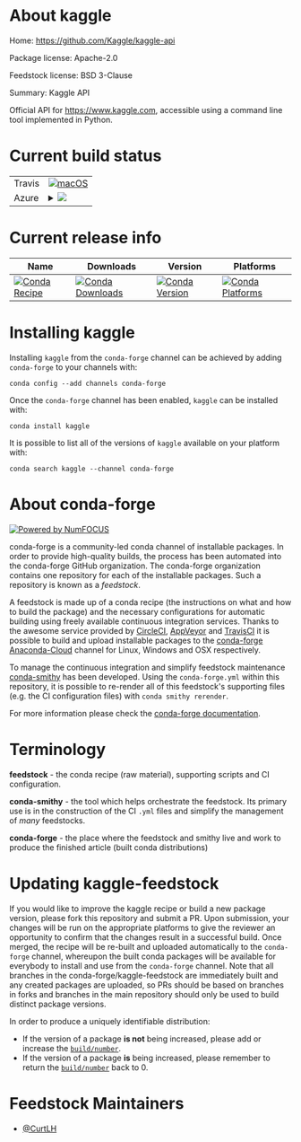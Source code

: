 About kaggle
============

Home: https://github.com/Kaggle/kaggle-api

Package license: Apache-2.0

Feedstock license: BSD 3-Clause

Summary: Kaggle API

Official API for https://www.kaggle.com, accessible using a command
line tool implemented in Python.


Current build status
====================


<table><tr>
    <td>Travis</td>
    <td>
      <a href="https://travis-ci.org/conda-forge/kaggle-feedstock">
        <img alt="macOS" src="https://img.shields.io/travis/conda-forge/kaggle-feedstock/master.svg?label=macOS">
      </a>
    </td>
  </tr>
    
  <tr>
    <td>Azure</td>
    <td>
      <details>
        <summary>
          <a href="https://dev.azure.com/conda-forge/feedstock-builds/_build/latest?definitionId=6752&branchName=master">
            <img src="https://dev.azure.com/conda-forge/feedstock-builds/_apis/build/status/kaggle-feedstock?branchName=master">
          </a>
        </summary>
        <table>
          <thead><tr><th>Variant</th><th>Status</th></tr></thead>
          <tbody><tr>
              <td>linux_aarch64_python2.7</td>
              <td>
                <a href="https://dev.azure.com/conda-forge/feedstock-builds/_build/latest?definitionId=6752&branchName=master">
                  <img src="https://dev.azure.com/conda-forge/feedstock-builds/_apis/build/status/kaggle-feedstock?branchName=master&jobName=linux&configuration=linux_aarch64_python2.7" alt="variant">
                </a>
              </td>
            </tr><tr>
              <td>linux_aarch64_python3.6</td>
              <td>
                <a href="https://dev.azure.com/conda-forge/feedstock-builds/_build/latest?definitionId=6752&branchName=master">
                  <img src="https://dev.azure.com/conda-forge/feedstock-builds/_apis/build/status/kaggle-feedstock?branchName=master&jobName=linux&configuration=linux_aarch64_python3.6" alt="variant">
                </a>
              </td>
            </tr><tr>
              <td>linux_aarch64_python3.7</td>
              <td>
                <a href="https://dev.azure.com/conda-forge/feedstock-builds/_build/latest?definitionId=6752&branchName=master">
                  <img src="https://dev.azure.com/conda-forge/feedstock-builds/_apis/build/status/kaggle-feedstock?branchName=master&jobName=linux&configuration=linux_aarch64_python3.7" alt="variant">
                </a>
              </td>
            </tr><tr>
              <td>linux_ppc64le_python2.7</td>
              <td>
                <a href="https://dev.azure.com/conda-forge/feedstock-builds/_build/latest?definitionId=6752&branchName=master">
                  <img src="https://dev.azure.com/conda-forge/feedstock-builds/_apis/build/status/kaggle-feedstock?branchName=master&jobName=linux&configuration=linux_ppc64le_python2.7" alt="variant">
                </a>
              </td>
            </tr><tr>
              <td>linux_ppc64le_python3.6</td>
              <td>
                <a href="https://dev.azure.com/conda-forge/feedstock-builds/_build/latest?definitionId=6752&branchName=master">
                  <img src="https://dev.azure.com/conda-forge/feedstock-builds/_apis/build/status/kaggle-feedstock?branchName=master&jobName=linux&configuration=linux_ppc64le_python3.6" alt="variant">
                </a>
              </td>
            </tr><tr>
              <td>linux_ppc64le_python3.7</td>
              <td>
                <a href="https://dev.azure.com/conda-forge/feedstock-builds/_build/latest?definitionId=6752&branchName=master">
                  <img src="https://dev.azure.com/conda-forge/feedstock-builds/_apis/build/status/kaggle-feedstock?branchName=master&jobName=linux&configuration=linux_ppc64le_python3.7" alt="variant">
                </a>
              </td>
            </tr><tr>
              <td>linux_python2.7</td>
              <td>
                <a href="https://dev.azure.com/conda-forge/feedstock-builds/_build/latest?definitionId=6752&branchName=master">
                  <img src="https://dev.azure.com/conda-forge/feedstock-builds/_apis/build/status/kaggle-feedstock?branchName=master&jobName=linux&configuration=linux_python2.7" alt="variant">
                </a>
              </td>
            </tr><tr>
              <td>linux_python3.6</td>
              <td>
                <a href="https://dev.azure.com/conda-forge/feedstock-builds/_build/latest?definitionId=6752&branchName=master">
                  <img src="https://dev.azure.com/conda-forge/feedstock-builds/_apis/build/status/kaggle-feedstock?branchName=master&jobName=linux&configuration=linux_python3.6" alt="variant">
                </a>
              </td>
            </tr><tr>
              <td>linux_python3.7</td>
              <td>
                <a href="https://dev.azure.com/conda-forge/feedstock-builds/_build/latest?definitionId=6752&branchName=master">
                  <img src="https://dev.azure.com/conda-forge/feedstock-builds/_apis/build/status/kaggle-feedstock?branchName=master&jobName=linux&configuration=linux_python3.7" alt="variant">
                </a>
              </td>
            </tr><tr>
              <td>osx_python2.7</td>
              <td>
                <a href="https://dev.azure.com/conda-forge/feedstock-builds/_build/latest?definitionId=6752&branchName=master">
                  <img src="https://dev.azure.com/conda-forge/feedstock-builds/_apis/build/status/kaggle-feedstock?branchName=master&jobName=osx&configuration=osx_python2.7" alt="variant">
                </a>
              </td>
            </tr><tr>
              <td>osx_python3.6</td>
              <td>
                <a href="https://dev.azure.com/conda-forge/feedstock-builds/_build/latest?definitionId=6752&branchName=master">
                  <img src="https://dev.azure.com/conda-forge/feedstock-builds/_apis/build/status/kaggle-feedstock?branchName=master&jobName=osx&configuration=osx_python3.6" alt="variant">
                </a>
              </td>
            </tr><tr>
              <td>osx_python3.7</td>
              <td>
                <a href="https://dev.azure.com/conda-forge/feedstock-builds/_build/latest?definitionId=6752&branchName=master">
                  <img src="https://dev.azure.com/conda-forge/feedstock-builds/_apis/build/status/kaggle-feedstock?branchName=master&jobName=osx&configuration=osx_python3.7" alt="variant">
                </a>
              </td>
            </tr><tr>
              <td>win_python2.7</td>
              <td>
                <a href="https://dev.azure.com/conda-forge/feedstock-builds/_build/latest?definitionId=6752&branchName=master">
                  <img src="https://dev.azure.com/conda-forge/feedstock-builds/_apis/build/status/kaggle-feedstock?branchName=master&jobName=win&configuration=win_python2.7" alt="variant">
                </a>
              </td>
            </tr><tr>
              <td>win_python3.6</td>
              <td>
                <a href="https://dev.azure.com/conda-forge/feedstock-builds/_build/latest?definitionId=6752&branchName=master">
                  <img src="https://dev.azure.com/conda-forge/feedstock-builds/_apis/build/status/kaggle-feedstock?branchName=master&jobName=win&configuration=win_python3.6" alt="variant">
                </a>
              </td>
            </tr><tr>
              <td>win_python3.7</td>
              <td>
                <a href="https://dev.azure.com/conda-forge/feedstock-builds/_build/latest?definitionId=6752&branchName=master">
                  <img src="https://dev.azure.com/conda-forge/feedstock-builds/_apis/build/status/kaggle-feedstock?branchName=master&jobName=win&configuration=win_python3.7" alt="variant">
                </a>
              </td>
            </tr>
          </tbody>
        </table>
      </details>
    </td>
  </tr>
</table>

Current release info
====================

| Name | Downloads | Version | Platforms |
| --- | --- | --- | --- |
| [![Conda Recipe](https://img.shields.io/badge/recipe-kaggle-green.svg)](https://anaconda.org/conda-forge/kaggle) | [![Conda Downloads](https://img.shields.io/conda/dn/conda-forge/kaggle.svg)](https://anaconda.org/conda-forge/kaggle) | [![Conda Version](https://img.shields.io/conda/vn/conda-forge/kaggle.svg)](https://anaconda.org/conda-forge/kaggle) | [![Conda Platforms](https://img.shields.io/conda/pn/conda-forge/kaggle.svg)](https://anaconda.org/conda-forge/kaggle) |

Installing kaggle
=================

Installing `kaggle` from the `conda-forge` channel can be achieved by adding `conda-forge` to your channels with:

```
conda config --add channels conda-forge
```

Once the `conda-forge` channel has been enabled, `kaggle` can be installed with:

```
conda install kaggle
```

It is possible to list all of the versions of `kaggle` available on your platform with:

```
conda search kaggle --channel conda-forge
```


About conda-forge
=================

[![Powered by NumFOCUS](https://img.shields.io/badge/powered%20by-NumFOCUS-orange.svg?style=flat&colorA=E1523D&colorB=007D8A)](http://numfocus.org)

conda-forge is a community-led conda channel of installable packages.
In order to provide high-quality builds, the process has been automated into the
conda-forge GitHub organization. The conda-forge organization contains one repository
for each of the installable packages. Such a repository is known as a *feedstock*.

A feedstock is made up of a conda recipe (the instructions on what and how to build
the package) and the necessary configurations for automatic building using freely
available continuous integration services. Thanks to the awesome service provided by
[CircleCI](https://circleci.com/), [AppVeyor](https://www.appveyor.com/)
and [TravisCI](https://travis-ci.org/) it is possible to build and upload installable
packages to the [conda-forge](https://anaconda.org/conda-forge)
[Anaconda-Cloud](https://anaconda.org/) channel for Linux, Windows and OSX respectively.

To manage the continuous integration and simplify feedstock maintenance
[conda-smithy](https://github.com/conda-forge/conda-smithy) has been developed.
Using the ``conda-forge.yml`` within this repository, it is possible to re-render all of
this feedstock's supporting files (e.g. the CI configuration files) with ``conda smithy rerender``.

For more information please check the [conda-forge documentation](https://conda-forge.org/docs/).

Terminology
===========

**feedstock** - the conda recipe (raw material), supporting scripts and CI configuration.

**conda-smithy** - the tool which helps orchestrate the feedstock.
                   Its primary use is in the construction of the CI ``.yml`` files
                   and simplify the management of *many* feedstocks.

**conda-forge** - the place where the feedstock and smithy live and work to
                  produce the finished article (built conda distributions)


Updating kaggle-feedstock
=========================

If you would like to improve the kaggle recipe or build a new
package version, please fork this repository and submit a PR. Upon submission,
your changes will be run on the appropriate platforms to give the reviewer an
opportunity to confirm that the changes result in a successful build. Once
merged, the recipe will be re-built and uploaded automatically to the
`conda-forge` channel, whereupon the built conda packages will be available for
everybody to install and use from the `conda-forge` channel.
Note that all branches in the conda-forge/kaggle-feedstock are
immediately built and any created packages are uploaded, so PRs should be based
on branches in forks and branches in the main repository should only be used to
build distinct package versions.

In order to produce a uniquely identifiable distribution:
 * If the version of a package **is not** being increased, please add or increase
   the [``build/number``](https://conda.io/docs/user-guide/tasks/build-packages/define-metadata.html#build-number-and-string).
 * If the version of a package **is** being increased, please remember to return
   the [``build/number``](https://conda.io/docs/user-guide/tasks/build-packages/define-metadata.html#build-number-and-string)
   back to 0.

Feedstock Maintainers
=====================

* [@CurtLH](https://github.com/CurtLH/)

